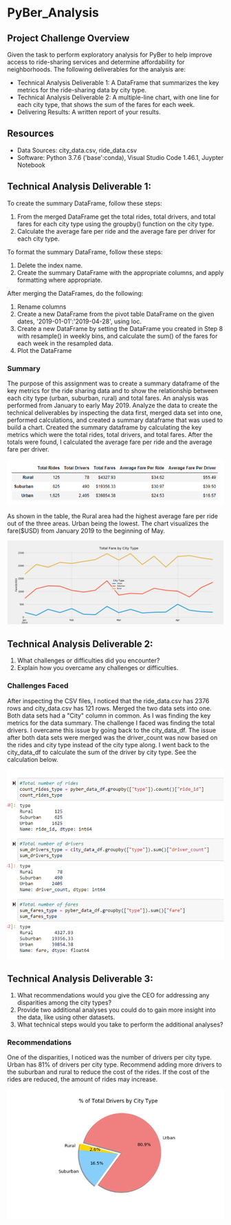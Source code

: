 # PyBer_Analysis

## Project Challenge Overview

Given the task to perform exploratory analysis for PyBer to help improve access to ride-sharing services and determine affordability for neighborhoods.  The following deliverables for the analysis are:

- Technical Analysis Deliverable 1: A DataFrame that summarizes the key metrics for the ride-sharing data by city type.
- Technical Analysis Deliverable 2: A multiple-line chart, with one line for each city type, that shows the sum of the fares for each week.
- Delivering Results: A written report of your results.

## Resources

- Data Sources: city_data.csv, ride_data.csv
- Software: Python 3.7.6 ('base':conda), Visual Studio Code 1.46.1, Juypter Notebook


## Technical Analysis Deliverable 1:

To create the summary DataFrame, follow these steps:

  1. From the merged DataFrame get the total rides, total drivers, and total fares for each city type using the groupby() function on the city type.
  2. Calculate the average fare per ride and the average fare per driver for each city type.
  
To format the summary DataFrame, follow these steps:

1. Delete the index name.
2. Create the summary DataFrame with the appropriate columns, and apply formatting where appropriate.

After merging the DataFrames, do the following:

1. Rename columns
2. Create a new DataFrame from the pivot table DataFrame on the given dates, '2019-01-01':'2019-04-28', using loc.
3. Create a new DataFrame by setting the DataFrame you created in Step 8 with resample() in weekly bins, and calculate the sum() of the fares for each week in the resampled data.
4. Plot the DataFrame

### Summary

The purpose of this assignment was to create a summary dataframe of the key metrics for the ride sharing data and to show the relationship between each city type (urban, suburban, rural)  and total fares.  An analysis was performed from January to early May 2019.  Analyze the data to create the technical deliverables by inspecting the data first, merged data set into one, performed calculations, and created a summary dataframe that was used to build a chart. Created the summary dataframe by calculating the key metrics which were the total rides, total drivers, and total fares.  After the totals were found, I calculated the average fare per ride and the average fare per driver.  

![](analysis/Fig9.PNG)
 
As shown in the table, the Rural area had the highest average fare per ride out of the three areas.  Urban being the lowest.  The chart visualizes the fare($USD) from January 2019 to the beginning of May.  

![](analysis/Fig8.png)

## Technical Analysis Deliverable 2:

1. What challenges or difficulties did you encounter? 
2. Explain how you overcame any challenges or difficulties.

### Challenges Faced

After inspecting the CSV files, I noticed that the ride_data.csv has 2376 rows and city_data.csv has 121 rows.  Merged the two data sets into one.  Both data sets had a "City" column in common.  As I was finding the key metrics for the data summary.  The challenge I faced was finding the total drivers.  I overcame this issue by going back to the city_data_df.  The issue after both data sets were merged was the driver_count was now based on the rides and city type instead of the city type along.  I went back to the city_data_df to calculate the sum of the driver by city type. See the calculation below.

![](analysis/Fig10.PNG)

## Technical Analysis Deliverable 3:

1. What recommendations would you give the CEO for addressing any disparities among the city types?
2. Provide two additional analyses you could do to gain more insight into the data, like using other datasets.
3. What technical steps would you take to perform the additional analyses?

### Recommendations

One of the disparities, I noticed was the number of drivers per city type.  Urban has 81% of drivers per city type.  Recommend adding more drivers to the suburban and rural to reduce the cost of the rides.  If the cost of the rides are reduced, the amount of rides may increase.  

![](analysis/Fig7.png)
